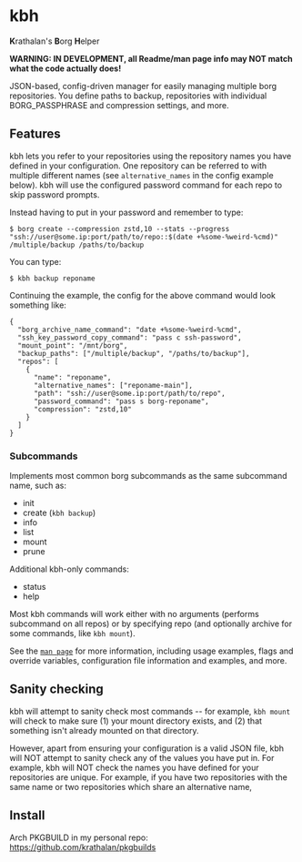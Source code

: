 # kbh
**K**rathalan's **B**org **H**elper

**WARNING: IN DEVELOPMENT, all Readme/man page info may NOT match what the code actually does!**

JSON-based, config-driven manager for easily managing multiple borg repositories. You define paths to backup, repositories with individual BORG_PASSPHRASE and compression settings, and more.

## Features

kbh lets you refer to your repositories using the repository names you have defined in your configuration. One repository can be referred to with multiple different names (see `alternative_names` in the config example below). kbh will use the configured password command for each repo to skip password prompts. 

Instead having to put in your password and remember to type:

```
$ borg create --compression zstd,10 --stats --progress "ssh://user@some.ip:port/path/to/repo::$(date +%some-%weird-%cmd)" /multiple/backup /paths/to/backup
```

You can type:

```
$ kbh backup reponame
```

Continuing the example, the config for the above command would look something like:

```
{
  "borg_archive_name_command": "date +%some-%weird-%cmd",
  "ssh_key_password_copy_command": "pass c ssh-password",
  "mount_point": "/mnt/borg",
  "backup_paths": ["/multiple/backup", "/paths/to/backup"],
  "repos": [
    {
      "name": "reponame",
      "alternative_names": ["reponame-main"],
      "path": "ssh://user@some.ip:port/path/to/repo",
      "password_command": "pass s borg-reponame",
      "compression": "zstd,10"
    }
  ]
}
```

### Subcommands

Implements most common borg subcommands as the same subcommand name, such as:
- init
- create (`kbh backup`)
- info
- list
- mount
- prune

Additional kbh-only commands:
- status
- help

Most kbh commands will work either with no arguments (performs subcommand on all repos) or by specifying repo (and optionally archive for some commands, like `kbh mount`).

See the [`man page`](kbh.1.scd) for more information, including usage examples, flags and override variables, configuration file information and examples, and more.

## Sanity checking

kbh will attempt to sanity check most commands -- for example, `kbh mount` will check to make sure (1) your mount directory exists, and (2) that something isn't already mounted on that directory.

However, apart from ensuring your configuration is a valid JSON file, kbh will NOT attempt to sanity check any of the values you have put in. For example, kbh will NOT check the names you have defined for your repositories are unique. For example, if you have two repositories with the same name or two repositories which share an alternative name, 

## Install

Arch PKGBUILD in my personal repo: https://github.com/krathalan/pkgbuilds